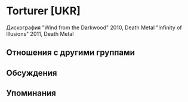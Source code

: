 # Torturer [UKR]

Дискография
"Wind from the Darkwood" 2010, Death Metal
"Infinity of Illusions" 2011, Death Metal

## Отношения с другими группами


## Обсуждения


## Упоминания

